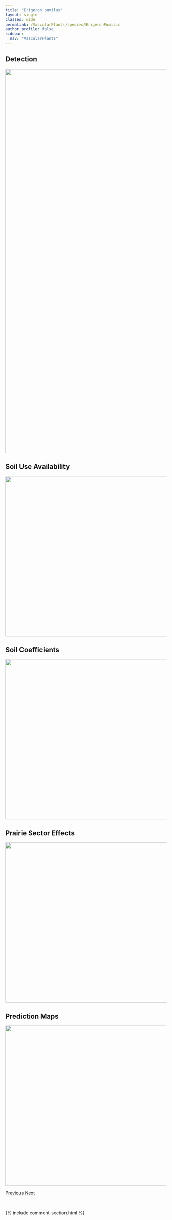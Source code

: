 ```yaml
---
title: "Erigeron pumilus"
layout: single
classes: wide
permalink: /VascularPlants/species/ErigeronPumilus
author_profile: false
sidebar:
  nav: "VascularPlants"
---
```


<h2>Detection</h2>

<a href="https://drive.google.com/uc?export=view&id=1qyPX5Hm5c6QWAgijKorCQqkOhlUQsc2T">
<img src="https://drive.google.com/uc?export=view&id=1qyPX5Hm5c6QWAgijKorCQqkOhlUQsc2T" height = "1200" width = "800">
</a>


<h2>Soil Use Availability</h2>

<a href="https://drive.google.com/uc?export=view&id=1sah6xsNRRZQ1qYchZXtvQeUKhFMMBaI8">
<img src="https://drive.google.com/uc?export=view&id=1sah6xsNRRZQ1qYchZXtvQeUKhFMMBaI8" height = "500" width = "1000">
</a>


<h2>Soil Coefficients</h2>

<a href="https://drive.google.com/uc?export=view&id=1mSN9NEDNHvki_nQMVdZ4dKr5OLPvkRY9">
<img src="https://drive.google.com/uc?export=view&id=1mSN9NEDNHvki_nQMVdZ4dKr5OLPvkRY9" height = "500" width = "1000">
</a>


<h2>Prairie Sector Effects</h2>

<a href="https://drive.google.com/uc?export=view&id=1OK7fFUJtdUc6E2dQ-lzYWfUAqyW0xx8L">
<img src="https://drive.google.com/uc?export=view&id=1OK7fFUJtdUc6E2dQ-lzYWfUAqyW0xx8L" height = "500" width = "1000">
</a>


<h2>Prediction Maps</h2>

<a href="https://drive.google.com/uc?export=view&id=1IO1K-zPqeNgm-cKCIQY5A53LjHSfeWGW">
<img src="https://drive.google.com/uc?export=view&id=1IO1K-zPqeNgm-cKCIQY5A53LjHSfeWGW" height = "500" width = "1000">
</a>


<a href="/DevelopmentWebsite/VascularPlants/species/ErigeronPhiladelphicus" class="pagination--pager" title="Erigeron philadelphicus">Previous</a> <a href="/DevelopmentWebsite/VascularPlants/species/ErigeronRadicatus" class="pagination--pager" title="Erigeron radicatus">Next</a>

<p>&nbsp;</p>

{% include comment-section.html %}
